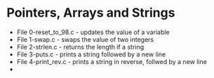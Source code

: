 # Pointers, Arrays and Strings
* File 0-reset_to_98.c - updates the value of a variable
* File 1-swap.c - swaps the value of two integers
* File 2-strlen.c - returns the length if a string
* File 3-puts.c - prints a string followed by a new line
* File 4-print_rev.c - prints a string in reverse, follwed by a new line
* 

